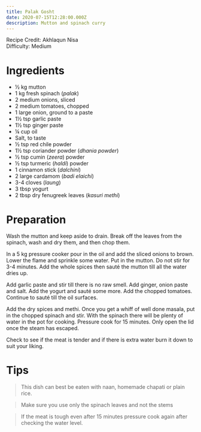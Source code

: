 ```yaml
---
title: Palak Gosht
date: 2020-07-15T12:28:00.000Z
description: Mutton and spinach curry
---
```

Recipe Credit: Akhlaqun Nisa  
Difficulty: Medium  

# Ingredients
- ½ kg mutton
- 1 kg fresh spinach (_palak_)
- 2 medium onions, sliced
- 2 medium tomatoes, chopped
- 1 large onion, ground to a paste
- 1½ tsp garlic paste
- 1½ tsp ginger paste
- ¼ cup oil
- Salt, to taste
- ½ tsp red chile powder
- 1½ tsp coriander powder (_dhania powder_)
- ½ tsp cumin (_zeera_) powder
- ½ tsp turmeric (_haldi_) powder
- 1 cinnamon stick (_dalchini_)
- 2 large cardamom (_badi elaichi_)
- 3-4 cloves (_laung_)
- 3 tbsp yogurt
- 2 tbsp dry fenugreek leaves (_kasuri methi_)

# Preparation

Wash the mutton and keep aside to drain. Break off the leaves from the spinach, wash and dry them, and then chop them.

In a 5 kg pressure cooker pour in the oil and add the sliced onions to brown. Lower the flame and sprinkle some water. Put in the mutton. Do not stir for 3-4 minutes. Add the whole spices then sauté the mutton till all the water dries up. 

Add garlic paste and stir till there is no raw smell. Add ginger, onion paste and salt. Add the yogurt and sauté some more. Add the chopped tomatoes. Continue to sauté till the oil surfaces.

Add the dry spices and methi. Once you get a whiff of well done masala, put in the chopped spinach and stir. With the spinach there will be plenty of water in the pot for cooking. Pressure cook for 15 minutes. Only open the lid once the steam has escaped.

Check to see if the meat is tender and if there is extra water burn it down to suit your liking.

# Tips
> This dish can best be eaten with naan, homemade chapati or plain rice.

> Make sure you use only the spinach leaves and not the stems

> If the meat is tough even after 15 minutes pressure cook again after checking the water level.
